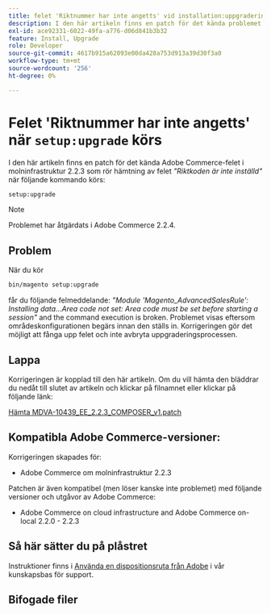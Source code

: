 ```yaml
---
title: felet 'Riktnummer har inte angetts' vid installation:uppgradering
description: I den här artikeln finns en patch för det kända problemet med Adobe Commerce i molninfrastruktur 2.2.3 som rör felet *Områdeskoden är inte inställd* när du kör kommandot setup:upgrade.
exl-id: ace92331-6022-49fa-a776-d06d841b3b32
feature: Install, Upgrade
role: Developer
source-git-commit: 4617b915a62093e00da428a753d913a39d30f3a0
workflow-type: tm+mt
source-wordcount: '256'
ht-degree: 0%

---
```


# Felet &#39;Riktnummer har inte angetts&#39; när `setup:upgrade` körs

I den här artikeln finns en patch för det kända Adobe Commerce-felet i molninfrastruktur 2.2.3 som rör hämtning av felet *&quot;Riktkoden är inte inställd&quot;* när följande kommando körs:

```bash
setup:upgrade
```

>[!NOTE]
>
>Problemet har åtgärdats i Adobe Commerce 2.2.4.

## Problem

När du kör

```bash
bin/magento setup:upgrade
```

får du följande felmeddelande: *&quot;Module &#39;Magento\_AdvancedSalesRule&#39;: Installing data...Area code not set: Area code must be set before starting a session&quot;* and the command execution is broken. Problemet visas eftersom områdeskonfigurationen begärs innan den ställs in. Korrigeringen gör det möjligt att fånga upp felet och inte avbryta uppgraderingsprocessen.

## Lappa

Korrigeringen är kopplad till den här artikeln. Om du vill hämta den bläddrar du nedåt till slutet av artikeln och klickar på filnamnet eller klickar på följande länk:

[Hämta MDVA-10439\_EE\_2.2.3\_COMPOSER\_v1.patch](assets/MDVA-10439_EE_2.2.3_COMPOSER_v1.patch.zip)

## Kompatibla Adobe Commerce-versioner:

Korrigeringen skapades för:

* Adobe Commerce om molninfrastruktur 2.2.3

Patchen är även kompatibel (men löser kanske inte problemet) med följande versioner och utgåvor av Adobe Commerce:

* Adobe Commerce on cloud infrastructure and Adobe Commerce on-local 2.2.0 - 2.2.3

## Så här sätter du på plåstret

Instruktioner finns i [Använda en dispositionsruta från Adobe](/help/how-to/general/how-to-apply-a-composer-patch-provided-by-magento.md) i vår kunskapsbas för support.

## Bifogade filer
